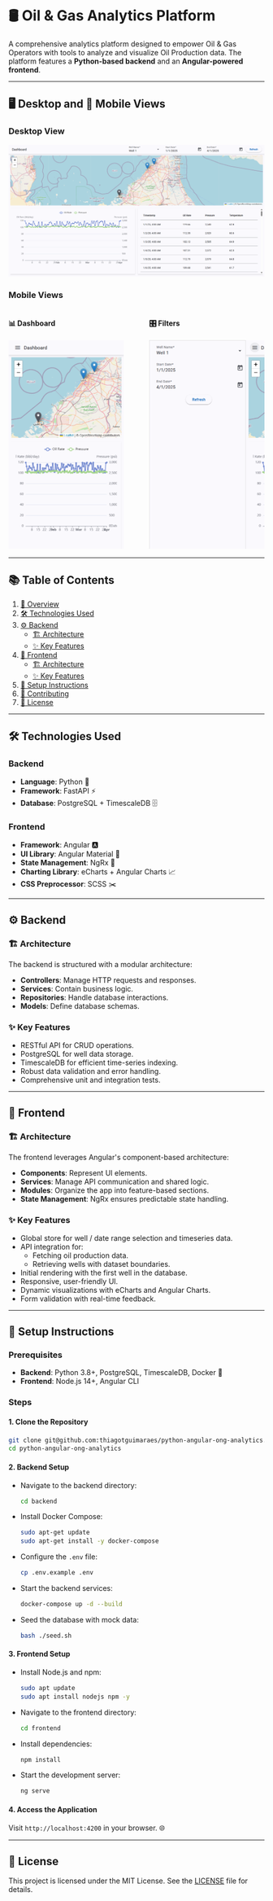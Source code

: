# 🛢️ Oil & Gas Analytics Platform

A comprehensive analytics platform designed to empower Oil & Gas Operators with tools to analyze and visualize Oil Production data. The platform features a **Python-based backend** and an **Angular-powered frontend**.

---

## 🖥️ Desktop and 📱 Mobile Views

### Desktop View
![Dashboard Desktop](assets/images/dashboard-desktop.png)

### Mobile Views
<div style="display: flex; justify-content: space-between; align-items: center;">
    <div style="width: 45%;">
        <h4>📊 Dashboard</h4>
        <img src="assets/images/dashboard-mobile.png" alt="Dashboard Mobile">
    </div>
    <div style="width: 45%;">
        <h4>🎛️ Filters</h4>
        <img src="assets/images/dashboard-mobile-drawer.png" alt="Dashboard Mobile Drawer">
    </div>
</div>

---

## 📚 Table of Contents
1. [📖 Overview](#overview)
2. [🛠️ Technologies Used](#technologies-used)
3. [⚙️ Backend](#backend)
   - [🏗️ Architecture](#architecture)
   - [✨ Key Features](#key-features)
4. [🎨 Frontend](#frontend)
   - [🏗️ Architecture](#architecture-1)
   - [✨ Key Features](#key-features-1)
5. [🚀 Setup Instructions](#setup-instructions)
6. [🤝 Contributing](#contributing)
7. [📜 License](#license)

---

## 🛠️ Technologies Used

### Backend
- **Language**: Python 🐍
- **Framework**: FastAPI ⚡
- **Database**: PostgreSQL + TimescaleDB 🗄️

### Frontend
- **Framework**: Angular 🅰️
- **UI Library**: Angular Material 🎨
- **State Management**: NgRx 🔄
- **Charting Library**: eCharts + Angular Charts 📈
- **CSS Preprocessor**: SCSS ✂️

---

## ⚙️ Backend

### 🏗️ Architecture
The backend is structured with a modular architecture:
- **Controllers**: Manage HTTP requests and responses.
- **Services**: Contain business logic.
- **Repositories**: Handle database interactions.
- **Models**: Define database schemas.

### ✨ Key Features
- RESTful API for CRUD operations.
- PostgreSQL for well data storage.
- TimescaleDB for efficient time-series indexing.
- Robust data validation and error handling.
- Comprehensive unit and integration tests.

---

## 🎨 Frontend

### 🏗️ Architecture
The frontend leverages Angular's component-based architecture:
- **Components**: Represent UI elements.
- **Services**: Manage API communication and shared logic.
- **Modules**: Organize the app into feature-based sections.
- **State Management**: NgRx ensures predictable state handling.

### ✨ Key Features
- Global store for well / date range selection and timeseries data.
- API integration for:
  - Fetching oil production data.
  - Retrieving wells with dataset boundaries.
- Initial rendering with the first well in the database.
- Responsive, user-friendly UI.
- Dynamic visualizations with eCharts and Angular Charts.
- Form validation with real-time feedback.

---

## 🚀 Setup Instructions

### Prerequisites
- **Backend**: Python 3.8+, PostgreSQL, TimescaleDB, Docker 🐳
- **Frontend**: Node.js 14+, Angular CLI

### Steps

#### 1. Clone the Repository
```bash
git clone git@github.com:thiagotguimaraes/python-angular-ong-analytics.git
cd python-angular-ong-analytics
```

#### 2. Backend Setup
- Navigate to the backend directory:
  ```bash
  cd backend
  ```
- Install Docker Compose:
  ```bash
  sudo apt-get update
  sudo apt-get install -y docker-compose
  ```
- Configure the `.env` file:
  ```bash
  cp .env.example .env
  ```
- Start the backend services:
  ```bash
  docker-compose up -d --build
  ```
- Seed the database with mock data:
  ```bash
  bash ./seed.sh
  ```

#### 3. Frontend Setup
- Install Node.js and npm:
  ```bash
  sudo apt update
  sudo apt install nodejs npm -y
  ```
- Navigate to the frontend directory:
  ```bash
  cd frontend
  ```
- Install dependencies:
  ```bash
  npm install
  ```
- Start the development server:
  ```bash
  ng serve
  ```

#### 4. Access the Application
Visit `http://localhost:4200` in your browser. 🌐

---

## 📜 License

This project is licensed under the MIT License. See the [LICENSE](LICENSE) file for details.
